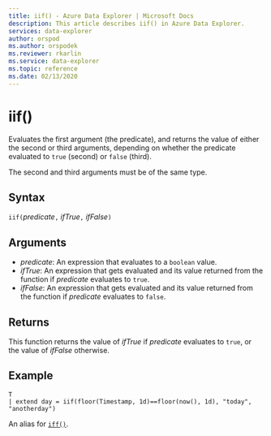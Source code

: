 ```yaml
---
title: iif() - Azure Data Explorer | Microsoft Docs
description: This article describes iif() in Azure Data Explorer.
services: data-explorer
author: orspod
ms.author: orspodek
ms.reviewer: rkarlin
ms.service: data-explorer
ms.topic: reference
ms.date: 02/13/2020
---
```

# iif()

Evaluates the first argument (the predicate), and returns the value of either the second or third arguments, depending on whether the predicate evaluated to `true` (second) or `false` (third).

The second and third arguments must be of the same type.

## Syntax

`iif(`*predicate*`,` *ifTrue*`,` *ifFalse*`)`

## Arguments

* *predicate*: An expression that evaluates to a `boolean` value.
* *ifTrue*: An expression that gets evaluated and its value returned from the function if *predicate* evaluates to `true`.
* *ifFalse*: An expression that gets evaluated and its value returned from the function if *predicate* evaluates to `false`.

## Returns

This function returns the value of *ifTrue* if *predicate* evaluates to `true`,
or the value of *ifFalse* otherwise.

## Example

```kusto
T 
| extend day = iif(floor(Timestamp, 1d)==floor(now(), 1d), "today", "anotherday")
```

An alias for [`iff()`](ifffunction.md).